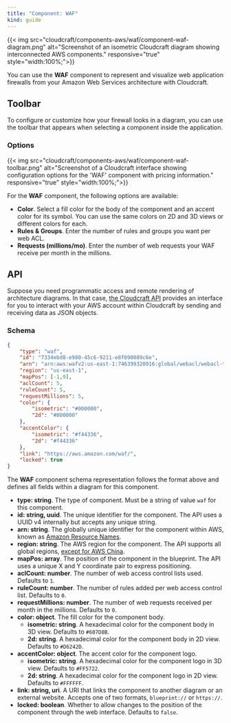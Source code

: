 ```yaml
---
title: "Component: WAF"
kind: guide
---
```


{{< img src="cloudcraft/components-aws/waf/component-waf-diagram.png" alt="Screenshot of an isometric Cloudcraft diagram showing interconnected AWS components." responsive="true" style="width:100%;">}}

You can use the **WAF** component to represent and visualize web application firewalls from your Amazon Web Services architecture with Cloudcraft.

## Toolbar

To configure or customize how your firewall looks in a diagram, you can use the toolbar that appears when selecting a component inside the application.

### Options

{{< img src="cloudcraft/components-aws/waf/component-waf-toolbar.png" alt="Screenshot of a Cloudcraft interface showing configuration options for the 'WAF' component with pricing information." responsive="true" style="width:100%;">}}

For the **WAF** component, the following options are available:

-  **Color**. Select a fill color for the body of the component and an accent color for its symbol. You can use the same colors on 2D and 3D views or different colors for each.
-  **Rules & Groups**. Enter the number of rules and groups you want per web ACL.
-  **Requests (millions/mo)**. Enter the number of web requests your WAF receive per month in the millions.

## API

Suppose you need programmatic access and remote rendering of architecture diagrams. In that case, [the Cloudcraft API](https://developers.cloudcraft.co/) provides an interface for you to interact with your AWS account within Cloudcraft by sending and receiving data as JSON objects.

### Schema

```json
{
    "type": "waf",
    "id": "7334ebd8-e980-45c6-9211-e8f090089c6e",
    "arn": "arn:aws:wafv2:us-east-1:746399320916:global/webacl/webacl-test-cdn/793709d6-e353-4cce-aeb7-b1fa5d8845d4",
    "region": "us-east-1",
    "mapPos": [-1,9],
    "aclCount": 5,
    "ruleCount": 5,
    "requestMillions": 5,
    "color": {
        "isometric": "#000000",
        "2d": "#000000"
    },
    "accentColor": {
        "isometric": "#f44336",
        "2d": "#f44336"
    },
    "link": "https://aws.amazon.com/waf/",
    "locked": true
}
```

The **WAF** component schema representation follows the format above and defines all fields within a diagram for this component.

- **type: string**. The type of component. Must be a string of value `waf` for this component.
- **id: string, uuid**. The unique identifier for the component. The API uses a UUID v4 internally but accepts any unique string.
- **arn: string**. The globally unique identifier for the component within AWS, known as [Amazon Resource Names](https://docs.aws.amazon.com/general/latest/gr/aws-arns-and-namespaces.html).
- **region: string**. The AWS region for the component. The API supports all global regions, [except for AWS China](https://help.cloudcraft.co/article/110-scan-error-aws-china-region).
- **mapPos: array**. The position of the component in the blueprint. The API uses a unique X and Y coordinate pair to express positioning.
- **aclCount: number**. The number of web access control lists used. Defaults to `1`.
- **ruleCount: number**. The number of rules added per web access control list. Defaults to `0`.
- **requestMillions: number**. The number of web requests received per month in the millions. Defaults to `0`.
- **color: object**. The fill color for the component body.
  - **isometric: string**. A hexadecimal color for the component body in 3D view. Defaults to `#607D8B`.
  - **2d: string**. A hexadecimal color for the component body in 2D view. Defaults to `#D6242D`.
- **accentColor: object**. The accent color for the component logo.
  - **isometric: string**. A hexadecimal color for the component logo in 3D view. Defaults to `#FF5722`.
  - **2d: string**. A hexadecimal color for the component logo in 2D view. Defaults to `#FFFFFF`.
- **link: string, uri**. A URI that links the component to another diagram or an external website. Accepts one of two formats, `blueprint://` or `https://`.
- **locked: boolean**. Whether to allow changes to the position of the component through the web interface. Defaults to `false`.
